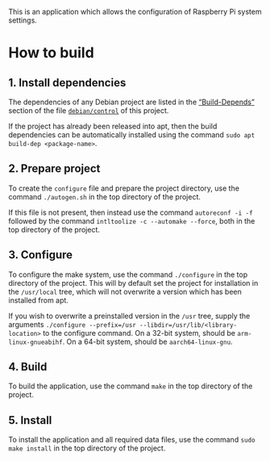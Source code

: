 This is an application which allows the configuration of Raspberry Pi system settings.

# How to build #
## 1. Install dependencies ##

The dependencies of any Debian project are listed in the [“Build-Depends”](debian/control#L5)
section of the file [`debian/control`](debian/control) of this project.

If the project has already been released into apt, then the build dependencies
can be automatically installed using the command `sudo apt build-dep <package-name>`.

## 2. Prepare project ##
To create the `configure` file and prepare the project directory, use the command
`./autogen.sh` in the top directory of the project.

If this file is not present, then instead use the command `autoreconf -i -f`
followed by the command `intltoolize -c --automake --force`, both in the top directory
of the project.

## 3. Configure ##
To configure the make system, use the command `./configure` in the top directory of
the project. This will by default set the project for installation in the `/usr/local` tree,
which will not overwrite a version which has been installed from apt.

If you wish to overwrite a preinstalled version in the `/usr` tree, supply the arguments
`./configure --prefix=/usr --libdir=/usr/lib/<library-location>` to the configure command.
On a 32-bit system, <library-location> should be `arm-linux-gnueabihf`.
On a 64-bit system, <library-location> should be `aarch64-linux-gnu`.

## 4. Build ##
To build the application, use the command `make` in the top directory of the project.

## 5. Install ##
To install the application and all required data files, use the command `sudo make install`
in the top directory of the project.
